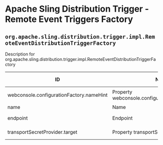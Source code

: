 # Apache Sling Distribution Trigger - Remote Event Triggers Factory

## `org.apache.sling.distribution.trigger.impl.RemoteEventDistributionTriggerFactory`

Description for org.apache.sling.distribution.trigger.impl.RemoteEventDistributionTriggerFactory

| ID  | Name | Required | Type | Default value | Description |
| --- | ---- | -------- | ---- | ------------- | ----------- |
| webconsole.configurationFactory.nameHint | Property webconsole.configurationFactory.nameHint | `true` | `String` | `[Trigger name: {name}]` | Description for webconsole.configurationFactory.nameHint |
| name | Name | `true` | `String` | `null` | The name of the trigger. |
| endpoint | Endpoint | `true` | `String` | `null` | The endpoint from which the remote requests should be polled. |
| transportSecretProvider.target | Property transportSecretProvider.target | `true` | `String` | `null` | Description for transportSecretProvider.target |
